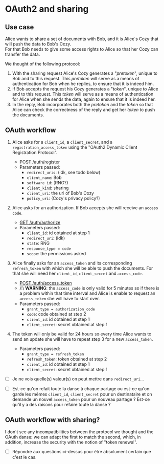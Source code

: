 # OAuth2 and sharing

## Use case

Alice wants to share a set of documents with Bob, and it is Alice's Cozy that will push the data to Bob's Cozy.  
For that Bob needs to give some access rights to Alice so that her Cozy can transfer the data.

We thought of the following protocol:
1. With the sharing request Alice's Cozy generates a "_pretoken_", unique to Bob and to this request. This _pretoken_ will serve as a means of authentication for Bob when he replies, to ensure that it is indeed him.
2. If Bob accepts the request his Cozy generates a "_token_", unique to Alice and to this request. This _token_ will serve as a means of authentication for Alice when she sends the data, again to ensure that it is indeed her.
3. In the reply, Bob incorporates both the _pretoken_ and the _token_ so that Alice can check the correctness of the reply and get her _token_ to push the documents.


## OAuth workflow

1. Alice asks for a `client_id`, a `client_secret`, and a `registration_access_token` using the "OAuth2 Dynamic Client Registration Protocol".
    * [POST /auth/register](https://github.com/cozy/cozy-stack/blob/master/docs/auth.md#post-authregister)
    * Parameters passed:
        * `redirect_uris`: (idk, see todo below)
        * `client_name`: Bob
        * `software_id`: (RNG?)
        * `client_kind`: sharing
        * `client_uri`: the url of Bob's Cozy
        * `policy_uri`: (Cozy's privacy policy?)


2. Alice asks for an authorization. If Bob accepts she will receive an `access code`.
    * [GET /auth/authorize](https://github.com/cozy/cozy-stack/blob/master/docs/auth.md#get-authauthorize)
    * Parameters passed:
        * `client_id`: id obtained at step 1
        * `redirect_uri`: (idk)
        * `state`: RNG
        * `response_type = code`
        * `scope`: the permissions asked


3. Alice finally asks for an `access_token` and its corresponding `refresh_token` with which she will be able to push the documents. For that she will need her `client_id`, `client_secret` and `access_code`.
    * [POST /auth/access_token](https://github.com/cozy/cozy-stack/blob/master/docs/auth.md#post-authaccess_token)
    * /!\\ **WARNING**: the `access_code` is only valid for 5 minutes so if there is a problem within that time interval and Alice is enable to request an `access_token` she will have to start over.
    * Parameters passed:
        * `grant_type = authorization_code`
        * `code`: code obtained at step 2
        * `client_id`: id obtained at step 1
        * `client_secret`: secret obtained at step 1


4. The token will only be valid for 24 hours so every time Alice wants to send an update she will have to repeat step 3 for a new `access_token`.
    * Parameters passed:
        * `grant_type = refresh_token`
        * `refresh_token`: token obtained at step 2
        * `client_id`: id obtained at step 1
        * `client_secret`: secret obtained at step 1


- [ ] Je ne vois quelle(s) valeur(s) on peut mettre dans `redirect_uri`…
- [ ] Est-ce qu'on refait toute la danse à chaque partage ou est-ce qu'on garde les mêmes `client_id`, `client_secret` pour un destinataire et on demande un nouvel `access_token` pour un nouveau partage ? Est-ce qu'il y a des raisons pour refaire toute la danse ?


## OAuth workflow with sharing?

I don't see any incompatibilities between the protocol we thought and the OAuth danse: we can adapt the first to match the second, which, in addition, increase the security with the notion of "token renewal".

- [ ] Répondre aux questions ci-dessus pour être absolument certain que c'est le cas.
